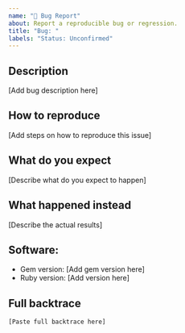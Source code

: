 ```yaml
---
name: "🐛 Bug Report"
about: Report a reproducible bug or regression.
title: "Bug: "
labels: "Status: Unconfirmed"
---
```


<!--
  - Please provide a clear and concise description of what the bug is.
  - If possible, add an example reproducing your issue.
  - Please test using the latest version of @fnando/streamdeck
    to make sure your issue has not already been fixed.
-->

## Description

[Add bug description here]

## How to reproduce

[Add steps on how to reproduce this issue]

## What do you expect

[Describe what do you expect to happen]

## What happened instead

[Describe the actual results]

## Software:

- Gem version: [Add gem version here]
- Ruby version: [Add version here]

## Full backtrace

```text
[Paste full backtrace here]
```
